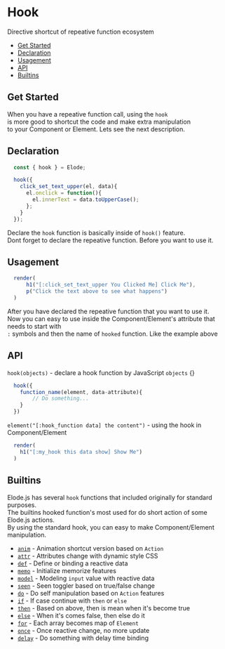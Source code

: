 # Hook
Directive shortcut of repeative function ecosystem
- [Get Started](https://github.com/equneko/elode/edit/main/docs/reference/hook.md#get-started)
- [Declaration](https://github.com/equneko/elode/edit/main/docs/reference/hook.md#declaration)
- [Usagement](https://github.com/equneko/elode/blob/main/docs/reference/hook.md#usagement)
- [API](https://github.com/equneko/elode/blob/main/docs/reference/hook.md#api)
- [Builtins](https://github.com/equneko/elode/blob/main/docs/reference/hook.md#builtins)

## Get Started
When you have a repeative function call, using the `hook` <br>
is more good to shortcut the code and make extra manipulation <br>
to your Component or Element. Lets see the next description. <br>

## Declaration
```javascript
  const { hook } = Elode;

  hook({
    click_set_text_upper(el, data){
      el.onclick = function(){
        el.innerText = data.toUpperCase();
      };
    }
  });
```
Declare the `hook` function is basically inside of `hook()` feature. <br>
Dont forget to declare the repeative function. Before you want to use it.

## Usagement
```javascript
  render(
      h1("[:click_set_text_upper You Clicked Me] Click Me"),
      p("Click the text above to see what happens")
  )
```
After you have declared the repeative function that you want to use it. <br>
Now you can easy to use inside the Component/Element's attribute that needs to start with <br>
`:` symbols and then the name of `hooked` function. Like the example above

## API
`hook(objects)` - declare a hook function by JavaScript `objects` {}
```javascript
  hook({
    function_name(element, data-attribute){
        // Do something...
    }
  })
```
`element("[:hook_function data] the content")` - using the hook in Component/Element
```javascript
  render(
    h1("[:my_hook this data show] Show Me")
  )
```

## Builtins
Elode.js has several `hook` functions that included originally for standard purposes. <br>
The builtins hooked function's most used for do short action of some Elode.js actions. <br>
By using the standard hook, you can easy to make Component/Element manipulation.

- [`anim`]() - Animation shortcut version based on `Action`
- [`attr`]() - Attributes change with dynamic style CSS
- [`def`]() - Define or binding a reactive data
- [`memo`]() - Initialize memorize features
- [`model`]() - Modeling `input` value with reactive data
- [`seen`]() - Seen toggler based on true/false change
- [`do`]() - Do self manipulation based on `Action` features
- [`if`]() - If case continue with `then` or `else`
- [`then`]() - Based on above, then is mean when it's become true
- [`else`]() - When it's comes false, then else do it
- [`for`]() - Each array becomes map of `Element`
- [`once`]() - Once reactive change, no more update
- [`delay`]() - Do something with delay time binding
